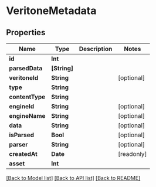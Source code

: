 # VeritoneMetadata

## Properties

Name | Type | Description | Notes
------------ | ------------- | ------------- | -------------
**id** | **Int** |  | 
**parsedData** | **[String]** |  | 
**veritoneId** | **String** |  | [optional] 
**type** | **String** |  | 
**contentType** | **String** |  | 
**engineId** | **String** |  | [optional] 
**engineName** | **String** |  | [optional] 
**data** | **String** |  | [optional] 
**isParsed** | **Bool** |  | [optional] 
**parser** | **String** |  | [optional] 
**createdAt** | **Date** |  | [readonly] 
**asset** | **Int** |  | 

[[Back to Model list]](../#documentation-for-models) [[Back to API list]](../#documentation-for-api-endpoints) [[Back to README]](../)


